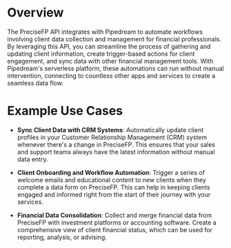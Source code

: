 # Overview

The PreciseFP API integrates with Pipedream to automate workflows involving client data collection and management for financial professionals. By leveraging this API, you can streamline the process of gathering and updating client information, create trigger-based actions for client engagement, and sync data with other financial management tools. With Pipedream's serverless platform, these automations can run without manual intervention, connecting to countless other apps and services to create a seamless data flow.

# Example Use Cases

- **Sync Client Data with CRM Systems**: Automatically update client profiles in your Customer Relationship Management (CRM) system whenever there's a change in PreciseFP. This ensures that your sales and support teams always have the latest information without manual data entry.

- **Client Onboarding and Workflow Automation**: Trigger a series of welcome emails and educational content to new clients when they complete a data form on PreciseFP. This can help in keeping clients engaged and informed right from the start of their journey with your services.

- **Financial Data Consolidation**: Collect and merge financial data from PreciseFP with investment platforms or accounting software. Create a comprehensive view of client financial status, which can be used for reporting, analysis, or advising.
